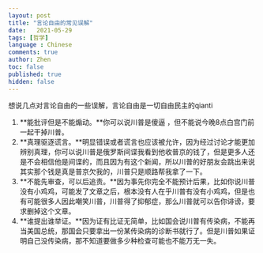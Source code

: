 ```yaml
---
layout: post
title: "言论自由的常见误解"
date:   2021-05-29
tags: [哲学]
language : Chinese
comments: true
author: Zhen
toc: false
published: true
hidden: false
---
```

想说几点对言论自由的一些误解，言论自由是一切自由民主的qianti

 1. **能批评但是不能煽动。**你可以说川普是傻逼 ，但不能说今晚8点白宫门前一起干掉川普。
 2. **真理驱逐谎言。**明显错误或者谎言也应该被允许，因为经过讨论才能更加辨别真理，你可以说川普是俄罗斯间谍我看到他收普京的钱了，但是更多人还是不会相信他是间谍的，而且因为有这个新闻，所以川普的好朋友会跳出来说其实那个钱是真是普京欠我的，川普只是顺路帮我拿了一下。
 3. **不能先审查，可以后追责。**因为事先你完全不能预计后果，比如你说川普没有小鸡鸡，可能发了文章之后，根本没有人在乎川普有没有小鸡鸡，但是也有可能很多人因此嘲笑川普，川普得了抑郁症，那么川普就可以告你诽谤，要求删掉这个文章。
 4. **谁提出谁举证。**因为证有比证无简单，比如国会说川普有传染病，不能再当美国总统，那国会只要拿出一份某传染病的诊断书就行了。但是川普如果证明自己没传染病，那不知道要做多少种检查可能也不能万无一失。

<!--stackedit_data:
eyJoaXN0b3J5IjpbMzM1OTY3MjI0LDEwMTcyNzcwOTAsMTAxOT
g2OTk3MywtMTgyMjk0MDc0M119
-->